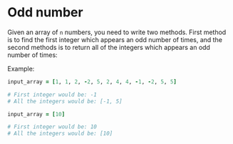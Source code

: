 # Odd number

Given an array of `n` numbers, you need to write two methods. First method is to find the first integer which appears an odd number of times, and the second methods is to return all of the integers which appears an odd number of times:

Example:
```ruby
input_array = [1, 1, 2, -2, 5, 2, 4, 4, -1, -2, 5, 5]

# First integer would be: -1
# All the integers would be: [-1, 5]
```

```ruby
input_array = [10]

# First integer would be: 10
# All the integers would be: [10]
```
